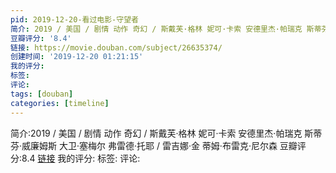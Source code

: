 ```yaml
---
pid: 2019-12-20-看过电影-守望者
简介: 2019 / 美国 / 剧情 动作 奇幻 / 斯戴芙·格林 妮可·卡索 安德里杰·帕瑞克 斯蒂芬·威廉姆斯 大卫·塞梅尔 弗雷德·托耶 / 雷吉娜·金 蒂姆·布雷克·尼尔森
豆瓣评分: '8.4'
链接: https://movie.douban.com/subject/26635374/
创建时间: '2019-12-20 01:21:15'
我的评分:
标签:
评论:
tags: [douban]
categories: [timeline]
---
```

简介:2019 / 美国 / 剧情 动作 奇幻 / 斯戴芙·格林 妮可·卡索 安德里杰·帕瑞克 斯蒂芬·威廉姆斯 大卫·塞梅尔 弗雷德·托耶 / 雷吉娜·金 蒂姆·布雷克·尼尔森
豆瓣评分:8.4
[链接](https://movie.douban.com/subject/26635374/)
我的评分:
标签:
评论:

